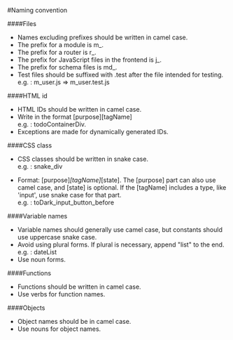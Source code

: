 #Naming convention

####Files
- Names excluding prefixes should be written in camel case.
- The prefix for a module is m_.
- The prefix for a router is r_.
- The prefix for JavaScript files in the frontend is j_.
- The prefix for schema files is md_.
- Test files should be suffixed with .test after the file intended for testing.
  e.g. : m_user.js => m_user.test.js

####HTML id
- HTML IDs should be written in camel case.
- Write in the format [purpose][tagName]   
  e.g. : todoContainerDiv.
- Exceptions are made for dynamically generated IDs.

####CSS class
- CSS classes should be written in snake case.   
   e.g. : snake_div

- Format: [purpose]_[tagName]_[state]. The [purpose] part can also use camel case, and [state] is optional. If the [tagName] includes a type, like 'input', use snake case for that part.   
  e.g. : toDark_input_button_before

####Variable names
- Variable names should generally use camel case, but constants should use uppercase snake case.
- Avoid using plural forms. If plural is necessary, append "list" to the end.
e.g. : dateList
- Use noun forms.

####Functions
- Functions should be written in camel case.
- Use verbs for function names.

####Objects
- Object names should be in camel case.
- Use nouns for object names.